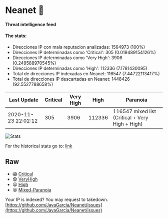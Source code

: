 # Neanet :hocho:
#### Threat intelligence feed
#### The stats:

- Direcciones IP con mala reputacion analizadas: 1564973 (100%)
- Direcciones IP determinadas como 'Critical':  305 (0.019489154126%)
- Direcciones IP determinadas como 'Very High':  3906 (0.249588970545%)
- Direcciones IP determinadas como 'High':  112336 (7.1781430095)
- Total de direcciones IP indexadas en Neanet:  116547 (7.44722113417%)
- Total de direcciones IP descartadas en Neanet:  1448426 (92.5527788658%)

| Last Update | Critical | Very High | High | Paranoia |
| --- | --- | --- | --- | --- |
| 2020-11-23 22:02:12 | 305 | 3906 | 112336 | 116547 mixed list (Critical + Very High + High)|

![Stats](https://docs.google.com/spreadsheets/d/e/2PACX-1vSnaNMIXVabIpDJjufMlzH7poXnshF3mgd8Is1g9ytUEzVsP5my4Trn8f-xkoLLQ38xpL3HtmUexLo6/pubchart?oid=501124687&format=image)

For the historical stats go to: [link](/stats.csv)
## Raw
- :scream: [Critical](https://raw.githubusercontent.com/JavaGarcia/Neanet/master/blacklists/neanet_critical.txt)
- :fearful: [VeryHigh](https://raw.githubusercontent.com/JavaGarcia/Neanet/master/blacklists/neanet_veryHigh.txtt)
- :frowning: [High](https://raw.githubusercontent.com/JavaGarcia/Neanet/master/blacklists/neanet_high.txt)
- :dizzy_face: [Mixed-Paranoia](https://raw.githubusercontent.com/JavaGarcia/Neanet/master/blacklists/neanet_all.txt)


Your IP is indexed? You may request to takedown. [https://github.com/JavaGarcia/Neanet/issues](https://github.com/JavaGarcia/Neanet/issues)






















































































































































































































































































































































































































































































































































































































































































































































































































































































































































































































































































































































































































































































































































































































































































































































































































































































































































































































































































































































































































































































































































































































































































































































































































































